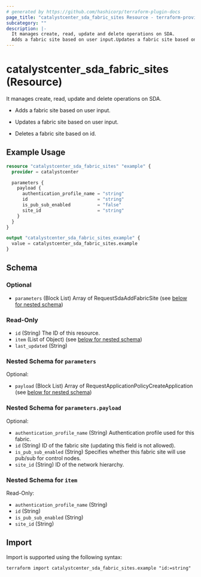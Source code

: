 ```yaml
---
# generated by https://github.com/hashicorp/terraform-plugin-docs
page_title: "catalystcenter_sda_fabric_sites Resource - terraform-provider-catalystcenter"
subcategory: ""
description: |-
  It manages create, read, update and delete operations on SDA.
  Adds a fabric site based on user input.Updates a fabric site based on user input.Deletes a fabric site based on id.
---
```


# catalystcenter_sda_fabric_sites (Resource)

It manages create, read, update and delete operations on SDA.

- Adds a fabric site based on user input.

- Updates a fabric site based on user input.

- Deletes a fabric site based on id.

## Example Usage

```terraform
resource "catalystcenter_sda_fabric_sites" "example" {
  provider = catalystcenter

  parameters {
    payload {
      authentication_profile_name = "string"
      id                          = "string"
      is_pub_sub_enabled          = "false"
      site_id                     = "string"
    }
  }
}

output "catalystcenter_sda_fabric_sites_example" {
  value = catalystcenter_sda_fabric_sites.example
}
```

<!-- schema generated by tfplugindocs -->
## Schema

### Optional

- `parameters` (Block List) Array of RequestSdaAddFabricSite (see [below for nested schema](#nestedblock--parameters))

### Read-Only

- `id` (String) The ID of this resource.
- `item` (List of Object) (see [below for nested schema](#nestedatt--item))
- `last_updated` (String)

<a id="nestedblock--parameters"></a>
### Nested Schema for `parameters`

Optional:

- `payload` (Block List) Array of RequestApplicationPolicyCreateApplication (see [below for nested schema](#nestedblock--parameters--payload))

<a id="nestedblock--parameters--payload"></a>
### Nested Schema for `parameters.payload`

Optional:

- `authentication_profile_name` (String) Authentication profile used for this fabric.
- `id` (String) ID of the fabric site (updating this field is not allowed).
- `is_pub_sub_enabled` (String) Specifies whether this fabric site will use pub/sub for control nodes.
- `site_id` (String) ID of the network hierarchy.



<a id="nestedatt--item"></a>
### Nested Schema for `item`

Read-Only:

- `authentication_profile_name` (String)
- `id` (String)
- `is_pub_sub_enabled` (String)
- `site_id` (String)

## Import

Import is supported using the following syntax:

```shell
terraform import catalystcenter_sda_fabric_sites.example "id:=string"
```

